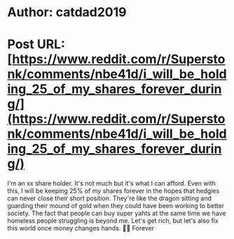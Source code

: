 # Author: catdad2019
# Post URL: [https://www.reddit.com/r/Superstonk/comments/nbe41d/i_will_be_holding_25_of_my_shares_forever_during/](https://www.reddit.com/r/Superstonk/comments/nbe41d/i_will_be_holding_25_of_my_shares_forever_during/)


I'm an xx share holder. It's not much but it's what I can afford. Even with this, I will be keeping 25% of my shares forever in the hopes that hedgies can never close their short position. They're like the dragon sitting and guarding their mound of gold when they could have been working to better society. The fact that people can buy super yahts at the same time we have homeless people struggling is beyond me. Let's get rich, but let's also fix this world once money changes hands. 💎🙌 Forever